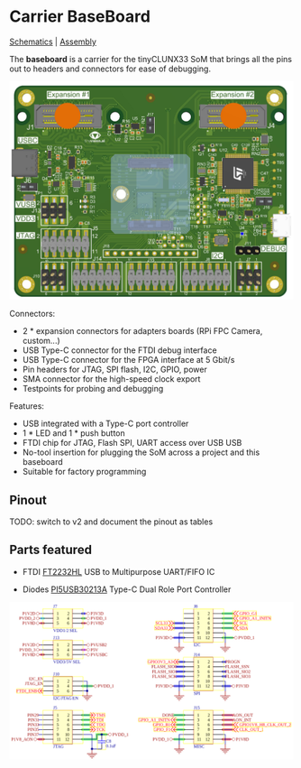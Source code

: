 # Carrier BaseBoard

[Schematics](NXU_baseboard_v1.0_Schematic.pdf) |
[Assembly](NXU_baseboard_v1.0_Assembly.pdf)

The **baseboard** is a carrier for the tinyCLUNX33 SoM that brings all the pins
out to headers and connectors for ease of debugging.

![](images/carrier_baseboard.png)

Connectors:
- 2 \* expansion connectors for adapters boards (RPi FPC Camera, custom...)
- USB Type-C connector for the FTDI debug interface
- USB Type-C connector for the FPGA interface at 5 Gbit/s
- Pin headers for JTAG, SPI flash, I2C, GPIO, power
- SMA connector for the high-speed clock export
- Testpoints for probing and debugging

Features:
- USB integrated with a Type-C port controller
- 1 \* LED and 1 \* push button
- FTDI chip for JTAG, Flash SPI, UART access over USB USB
- No-tool insertion for plugging the SoM across a project and this baseboard
- Suitable for factory programming


## Pinout

TODO: switch to v2 and document the pinout as tables


## Parts featured

- FTDI
  [FT2232HL](https://ftdichip.com/wp-content/uploads/2020/07/DS_FT2232H.pdf)
  USB to Multipurpose UART/FIFO IC

- Diodes
  [PI5USB30213A](https://www.diodes.com/assets/Databriefs/PI5USB30213A-Product-Brief.pdf)
  Type-C Dual Role Port Controller

![](images/carrier_baseboard_schematic.png)

